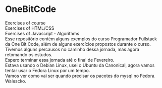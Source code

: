 # OneBitCode
Exercises of course\
Exercises of HTML/CSS \
Exercises of Javascript - Algorithms \
Esse repositório contém alguns exemplos do curso Programador Fullstack da One Bit Code, além de alguns exercícios
propostos durante o curso.\
Tivemos alguns percausos no caminho dessa jornada, mas agora retomando os estudos.\
Espero terminar essa jornada até o final de Fevereiro.\
Estava usando o Debian Linux, usei o Ubuntu da Canonical, agora vamos tentar usar o Fedora Linux por um tempo.\
Vamos ver como vai ser quando precisar os pacotes do mysql no Fedora.\
Walescko.




